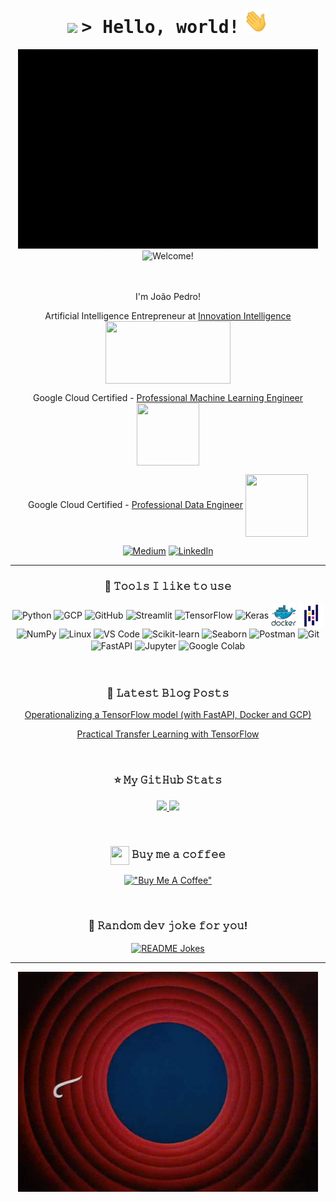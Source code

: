 <div align="center">
<h1> <img src="https://emojis.slackmojis.com/emojis/images/1531849430/4246/blob-sunglasses.gif?1531849430" width="40"/> <tt>> Hello, world!</tt> <img src="https://github.com/ABSphreak/ABSphreak/blob/master/gifs/Hi.gif" width="40"></h1>
</div>

<div align="center" width="50">
<img src="https://github.com/JPedroBraganca/JPedroBraganca/blob/main/gifs/lion.gif" alt="Welcome!" width="480"/>
</div>

<div align="center" width="50">
<img src="https://github.com/JPedroBraganca/JPedroBraganca/blob/main/gifs/github_jp.gif" alt="Welcome!" width="480"/>

</div>
<br />
<br />

<div align="center">

I'm João Pedro!

Artificial Intelligence Entrepreneur at [Innovation Intelligence](https://www.innovationintelligence.ai) <img align="center" height="100" width="200" src="https://www.innovationintelligence.ai/assets/png/seo-image.png">

Google Cloud Certified - [Professional Machine Learning Engineer](https://www.credential.net/8c0d27b4-c066-4cf8-ba16-0fab1fcf4f6c) <img align="center" height="100" width="100" src="https://images.credential.net/badge/tiny/cdpjnube_1657994287228_badge.png">
  
Google Cloud Certified - [Professional Data Engineer](https://www.credential.net/bef7dd20-81d5-4200-8d79-6585f9571609) <img align="center" height="100" width="100" src="https://images.credential.net/badge/tiny/m1c4n5hc_1656212314614_badge.png">

[![Medium](https://img.shields.io/badge/medium-black?&style=flat-square&logo=medium&logoColor=white)](https://medium.com/@joaopedrodebraganca)
[![LinkedIn](https://img.shields.io/badge/LinkedIn-%230077B5.svg?&style=flat-square&logo=linkedin&logoColor=white)](https://www.linkedin.com/in/joao-pedro-de-braganca)
  
</div>

---

<div align="center">

### 🔧 𝚃𝚘𝚘𝚕𝚜 𝙸 𝚕𝚒𝚔𝚎 𝚝𝚘 𝚞𝚜𝚎

<img align="center" alt="Python" height="40" width="40" src="https://static.cdnlogo.com/logos/p/3/python.svg" />
<img align="center" alt="GCP" height="40" width="40" src="https://static.cdnlogo.com/logos/g/75/google-cloud.svg" />
<img align="center" alt="GitHub" height="40" width="40" src="https://cdn.jsdelivr.net/npm/simple-icons@v5/icons/github.svg" />
<img align="center" alt="Streamlit" height="40" width="40" src="https://avatars.githubusercontent.com/u/45109972?s=200&v=4" />
<img align="center" alt="TensorFlow" height="40" width="40"src="https://static.cdnlogo.com/logos/t/82/tensorflow.svg" />
  <img align="center" alt="Keras" height="40" width="40"src="https://upload.wikimedia.org/wikipedia/commons/a/ae/Keras_logo.svg" />
<img align="center" alt="Docker" height="40" width="40" src="https://raw.githubusercontent.com/devicons/devicon/master/icons/docker/docker-original-wordmark.svg" />
<img align="center" alt="Pandas" height="40" width="40" src="https://raw.githubusercontent.com/devicons/devicon/2ae2a900d2f041da66e950e4d48052658d850630/icons/pandas/pandas-original.svg" />
<img align="center" alt="NumPy" height="40" width="40" src="https://cdn.worldvectorlogo.com/logos/numpy-1.svg" />
<img align="center" alt="Linux" height="40" width="40" src="https://static.cdnlogo.com/logos/l/21/linux-tux.svg" />
<img align="center" alt="VS Code" height="40" width="40" src="https://cdn.worldvectorlogo.com/logos/visual-studio-code-1.svg" />
<img align="center" alt="Scikit-learn" height="40" width="40" src="https://upload.wikimedia.org/wikipedia/commons/0/05/Scikit_learn_logo_small.svg" />
<img align="center" alt="Seaborn" height="40" width="40" src="https://seaborn.pydata.org/_images/logo-mark-lightbg.svg" />
<img align="center" alt="Postman" height="40" width="40" src="https://www.vectorlogo.zone/logos/getpostman/getpostman-icon.svg" />
<img align="center" alt="Git" height="40" width="40" src="https://www.vectorlogo.zone/logos/git-scm/git-scm-icon.svg" />
<img align="center" alt="FastAPI" height="40" width="40" src="https://cdn.worldvectorlogo.com/logos/fastapi.svg" />
<img align="center" alt="Jupyter" height="40" width="40" src="https://www.vectorlogo.zone/logos/jupyter/jupyter-icon.svg" />
<img align="center" alt="Google Colab" height="40" width="40" src="https://static.wikia.nocookie.net/logopedia/images/6/63/Colab_favicon_256px.png/revision/latest?cb=20201019224542" />

  <br />
</div>

<br />
<br />

<div align="center">

### 📕 𝙻𝚊𝚝𝚎𝚜𝚝 𝙱𝚕𝚘𝚐 𝙿𝚘𝚜𝚝𝚜

  
   [Operationalizing a TensorFlow model (with FastAPI, Docker and GCP)](https://medium.com/mlearning-ai/operationalizing-a-tensorflow-model-with-fastapi-docker-and-gcp-9c6a81ccc361)
  
   [Practical Transfer Learning with TensorFlow](https://medium.com/mlearning-ai/practical-transfer-learning-with-tensorflow-1f16bb9ac379)



</div>

<br />

<div align="center">

### ⭐ 𝙼𝚢 𝙶𝚒𝚝𝙷𝚞𝚋 𝚂𝚝𝚊𝚝𝚜

<p align="center">
<a href="https://github.com/JPedroBraganca">

<img height="160em" src="https://github-readme-stats-eight-theta.vercel.app/api?username=JPedroBraganca&show_icons=true&theme=algolia&include_all_commits=true&count_private=true"/>
  
<img height="160em" src="https://github-readme-stats-eight-theta.vercel.app/api/top-langs/?username=JPedroBraganca&layout=compact&langs_count=8&theme=algolia"/>
</a>
</p>

</div>

<br />

<div align="center">

### <img align="center" height="30" width="30" src="https://cdn.jsdelivr.net/npm/simple-icons@v5/icons/buymeacoffee.svg" /> 𝙱𝚞𝚢 𝚖𝚎 𝚊 𝚌𝚘𝚏𝚏𝚎𝚎

[!["Buy Me A Coffee"](https://www.buymeacoffee.com/assets/img/custom_images/orange_img.png)](https://www.buymeacoffee.com/JPedroBraganca)

<br />
  
### 🤣 𝚁𝚊𝚗𝚍𝚘𝚖 𝚍𝚎𝚟 𝚓𝚘𝚔𝚎 𝚏𝚘𝚛 𝚢𝚘𝚞!
<a href="https://readme-jokes.vercel.app"><img align="center" src="https://readme-jokes.vercel.app/api?bgColor=%23073b4c&textColor=%2306d6a0&aColor=%2306d6a0&borderColor=%2306d6a0" alt="README Jokes"></a>

---
</div>

<div align="center" width="50">
<img src="https://github.com/JPedroBraganca/JPedroBraganca/blob/main/gifs/folks.gif" width="480"/>
</div>
